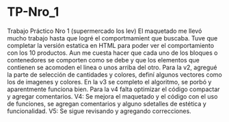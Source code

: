 # TP-Nro_1
Trabajo Práctico Nro 1 (supermercado los lev)
El maquetado me llevó mucho trabajo hasta que logré el comportmamient que buscaba.
Tuve que completar la versión estatica en HTML para poder ver el comportamiento con los 10 productos.
Aun me cuesta hacer que cada uno de los bloques o contenedores se comporten como se debe y que los elementos 
que contienen se acomoden el linea o unos arriba del otro.
Para la v2, agregué la parte de selección de cantidades y colores, definí algunos vectores como los de imagenes y colores.
En la v3 se completo el algoritmo, se porbó y aparentmente funciona bien.
Para la v4 falta optimizar el código compactar y agregar comentarios.
V4: Se mejora el maquetado y el código con el uso de funciones, se agregan comentarios y alguno sdetalles de estética y funcionalidad.
V5: Se sigue revisando y agregando correcciones.